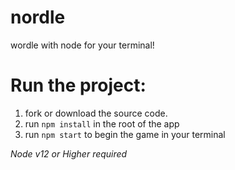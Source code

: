# nordle
wordle with node for your terminal!

# Run the project:
1. fork or download the source code.
2. run `npm install` in the root of the app 
3. run `npm start` to begin the game in your terminal


*Node v12 or Higher required*